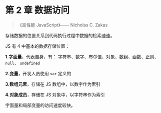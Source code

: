 # 第 2 章 数据访问

>《高性能 JavaScript》—— Nicholas C. Zakas

存储数据的位置关系到代码执行过程中数据的检索速速。

JS 有 4 中基本的数据存储位置：

**1.字面量**，代表自身，有： 字符串、数字、布尔值、对象、数组、函数、正则、 `null`、 `undefined`

**2.变量**，开发人员使用 `var` 定义的

**3.数组元素**，存储在 JS 数组中，以数字作为索引

**4.对象成员**，存储在 JS 对象中，以字符串作为索引

字面量和局部变量的访问速度较快。
